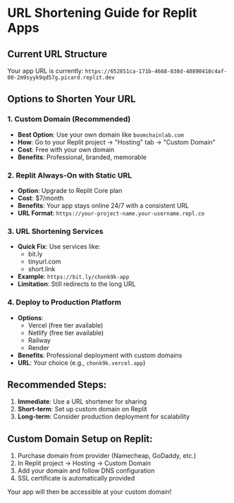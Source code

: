 # URL Shortening Guide for Replit Apps

## Current URL Structure
Your app URL is currently: `https://652851ca-171b-4668-838d-40890418c4af-00-2m9syyk9qd57g.picard.replit.dev`

## Options to Shorten Your URL

### 1. Custom Domain (Recommended)
- **Best Option**: Use your own domain like `boomchainlab.com`
- **How**: Go to your Replit project → "Hosting" tab → "Custom Domain"
- **Cost**: Free with your own domain
- **Benefits**: Professional, branded, memorable

### 2. Replit Always-On with Static URL
- **Option**: Upgrade to Replit Core plan
- **Cost**: $7/month
- **Benefits**: Your app stays online 24/7 with a consistent URL
- **URL Format**: `https://your-project-name.your-username.repl.co`

### 3. URL Shortening Services
- **Quick Fix**: Use services like:
  - bit.ly
  - tinyurl.com
  - short.link
- **Example**: `https://bit.ly/chonk9k-app`
- **Limitation**: Still redirects to the long URL

### 4. Deploy to Production Platform
- **Options**: 
  - Vercel (free tier available)
  - Netlify (free tier available)
  - Railway
  - Render
- **Benefits**: Professional deployment with custom domains
- **URL**: Your choice (e.g., `chonk9k.vercel.app`)

## Recommended Steps:
1. **Immediate**: Use a URL shortener for sharing
2. **Short-term**: Set up custom domain on Replit
3. **Long-term**: Consider production deployment for scalability

## Custom Domain Setup on Replit:
1. Purchase domain from provider (Namecheap, GoDaddy, etc.)
2. In Replit project → Hosting → Custom Domain
3. Add your domain and follow DNS configuration
4. SSL certificate is automatically provided

Your app will then be accessible at your custom domain!
